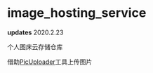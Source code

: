 # image_hosting_service
**updates** 2020.2.23

个人图床云存储仓库

借助[PicUploader](https://github.com/xiebruce/PicUploader)工具上传图片
